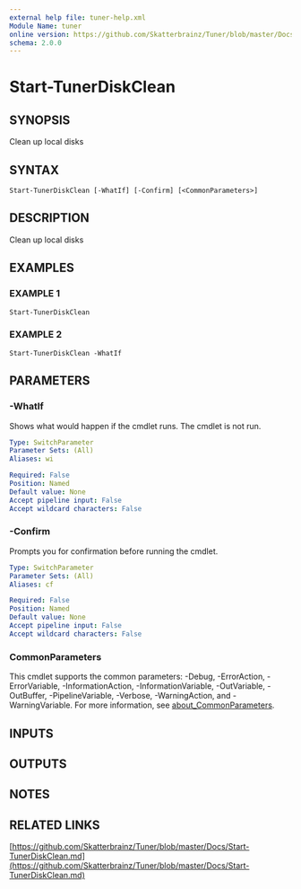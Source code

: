 ```yaml
---
external help file: tuner-help.xml
Module Name: tuner
online version: https://github.com/Skatterbrainz/Tuner/blob/master/Docs/Start-TunerDiskClean.md
schema: 2.0.0
---
```


# Start-TunerDiskClean

## SYNOPSIS
Clean up local disks

## SYNTAX

```
Start-TunerDiskClean [-WhatIf] [-Confirm] [<CommonParameters>]
```

## DESCRIPTION
Clean up local disks

## EXAMPLES

### EXAMPLE 1
```
Start-TunerDiskClean
```

### EXAMPLE 2
```
Start-TunerDiskClean -WhatIf
```

## PARAMETERS

### -WhatIf
Shows what would happen if the cmdlet runs.
The cmdlet is not run.

```yaml
Type: SwitchParameter
Parameter Sets: (All)
Aliases: wi

Required: False
Position: Named
Default value: None
Accept pipeline input: False
Accept wildcard characters: False
```

### -Confirm
Prompts you for confirmation before running the cmdlet.

```yaml
Type: SwitchParameter
Parameter Sets: (All)
Aliases: cf

Required: False
Position: Named
Default value: None
Accept pipeline input: False
Accept wildcard characters: False
```

### CommonParameters
This cmdlet supports the common parameters: -Debug, -ErrorAction, -ErrorVariable, -InformationAction, -InformationVariable, -OutVariable, -OutBuffer, -PipelineVariable, -Verbose, -WarningAction, and -WarningVariable. For more information, see [about_CommonParameters](http://go.microsoft.com/fwlink/?LinkID=113216).

## INPUTS

## OUTPUTS

## NOTES

## RELATED LINKS

[https://github.com/Skatterbrainz/Tuner/blob/master/Docs/Start-TunerDiskClean.md](https://github.com/Skatterbrainz/Tuner/blob/master/Docs/Start-TunerDiskClean.md)


